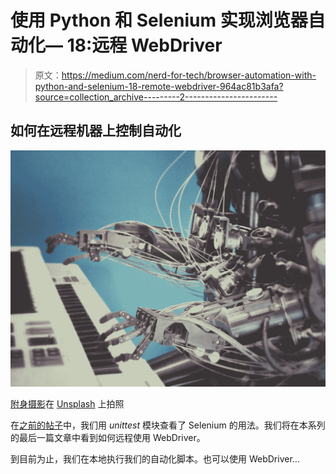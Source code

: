 # 使用 Python 和 Selenium 实现浏览器自动化— 18:远程 WebDriver

> 原文：<https://medium.com/nerd-for-tech/browser-automation-with-python-and-selenium-18-remote-webdriver-964ac81b3afa?source=collection_archive---------2----------------------->

## 如何在远程机器上控制自动化

![](img/0ed3a27757527f34bd41b5089bf2ca65.png)

[附身摄影](https://unsplash.com/@possessedphotography?utm_source=unsplash&utm_medium=referral&utm_content=creditCopyText)在 [Unsplash](https://unsplash.com/s/photos/robot-playing-piano?utm_source=unsplash&utm_medium=referral&utm_content=creditCopyText) 上拍照

在[之前的帖子](/geekculture/browser-automation-with-python-and-selenium-17-using-with-unittest-49d126cc7c5c)中，我们用 *unittest* 模块查看了 Selenium 的用法。我们将在本系列的最后一篇文章中看到如何远程使用 WebDriver。

到目前为止，我们在本地执行我们的自动化脚本。也可以使用 WebDriver…